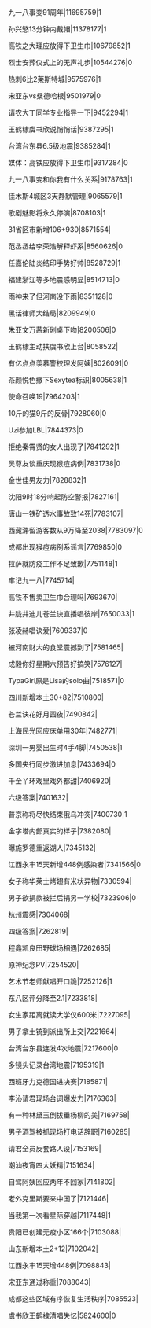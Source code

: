 九一八事变91周年|11695759|1

孙兴慜13分钟内戴帽|11378177|1

高铁之大理应放得下卫生巾|10679852|1

烈士安葬仪式上的无声礼步|10544276|0

热刺6比2莱斯特城|9575976|1

宋亚东vs桑德哈根|9501979|0

请农大丁同学专业指导一下|9452294|1

王鹤棣虞书欣说悄悄话|9387295|1

台湾台东县6.5级地震|9385284|1

媒体：高铁应放得下卫生巾|9317284|0

九一八事变和你我有什么关系|9178763|1

佳木斯4城区3天静默管理|9065579|1

歌剧魅影将永久停演|8708103|1

31省区市新增106+930|8571554|

范丞丞给李荣浩解释虾系|8560626|0

任嘉伦陆炎结印手势好帅|8528729|1

福建浙江等多地震感明显|8514713|0

雨神来了但河南没下雨|8351128|0

黑话律师大结局|8209949|0

朱亚文万茜新剧桌下吻|8200506|0

王鹤棣主动扶虞书欣上台|8058522|

有亿点点羡慕警校理发阿姨|8026091|0

茶颜悦色撤下Sexytea标识|8005638|1

使命召唤19|7964203|1

10斤的猫9斤的反骨|7928060|0

Uzi参加LBL|7844373|0

拒绝秦霄贤的女人出现了|7841292|1

吴尊友谈重庆现猴痘病例|7831738|0

金世佳男友力|7828832|1

沈阳9时18分响起防空警报|7827161|

唐山一铁矿透水事故致14死|7783107|

西藏滞留游客数从9万降至2038|7783097|0

成都出现猴痘病例系谣言|7769850|0

拉萨就防疫工作不足致歉|7751148|1

牢记九一八|7745714|

高铁不售卖卫生巾合理吗|7693670|

井胧井迪儿苍兰诀直播唱彼岸|7650033|1

张凌赫唱诀爱|7609337|0

被河南财大的食堂震撼到了|7581465|

成毅你好星期六预告好搞笑|7576127|

TypaGirl原是Lisa的solo曲|7518571|0

四川新增本土30+82|7510800|

苍兰诀花好月圆夜|7490842|

上海民光回应床单用30年|7482771|

深圳一男婴出生时4手4脚|7450538|1

多国央行同步激进加息|7433694|0

千金丫环戏里戏外都甜|7406920|

六级答案|7401632|

普京称将尽快结束俄乌冲突|7400730|1

金字塔内部真实的样子|7382080|

曝施罗德重返湖人|7345132|

江西永丰15天新增448例感染者|7341566|0

女子称华莱士烤翅有米状异物|7330594|

男子欲捐款被拦后捐另一学校|7323906|0

杭州震感|7304068|

四级答案|7262819|

程鑫凯良田野球场相遇|7262685|

原神纪念PV|7254520|

艺术节老师献唱开口跪|7252126|1

东八区评分降至2.1|7233818|

女生家距离就读大学仅600米|7227095|

男子拿土铳到派出所上交|7221664|

台湾台东县连发4次地震|7217600|0

多镜头记录台湾地震|7195319|1

西班牙力克德国进决赛|7185871|

李沁请君现场台词爆发力|7176363|

有一种林黛玉倒拔垂杨柳的美|7169758|

男子酒驾被抓现场打电话辞职|7160285|

请君全员反套路人设|7153169|

潮汕夜宵四大妖精|7151634|

自驾阿姨回应两年不回家|7141802|

老外克里斯要来中国了|7121446|

当我第一次看星际穿越|7117448|1

贵阳已创建无疫小区166个|7103088|

山东新增本土2+12|7102042|

江西永丰15天增448例|7098843|

宋亚东通过称重|7088043|

成都这些区域有序恢复生活秩序|7085523|

虞书欣王鹤棣清唱失忆|5824600|0

